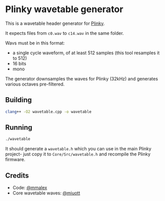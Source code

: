 # Plinky wavetable generator

This is a wavetable header generator for [Plinky](http://www.plinkysynth.com/).

It expects files from `c0.wav` to `c14.wav` in the same folder.

Wavs must be in this format:

- a single cycle waveform, of at least 512 samples (this tool resamples it to 512)
- 16 bits
- mono

The generator downsamples the waves for Plinky (32kHz) and generates various octaves pre-filtered.

## Building

```sh
clang++ -O2 wavetable.cpp -o wavetable
```

## Running

```sh
./wavetable
```

It should generate a `wavetable.h` which you can use in the main Plinky project- just copy it to `Core/Src/wavetable.h` and recompile the Plinky firmware.

## Credits

- Code: [@mmalex](https://twitter.com/mmalex)
- Core wavetable waves: [@miuott](https://twitter.com/miuott)

